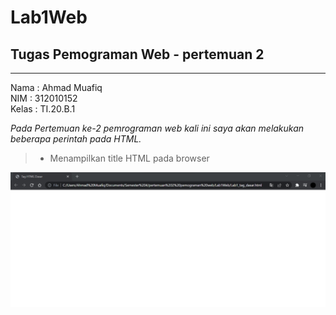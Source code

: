# Lab1Web
## Tugas Pemograman Web - pertemuan 2

<hr>

Nama  : Ahmad Muafiq<br>
NIM   : 312010152<br>
Kelas : TI.20.B.1<br>

*Pada Pertemuan ke-2  pemrograman web kali ini saya akan melakukan beberapa perintah pada HTML.*<br>

> * Menampilkan title HTML pada browser <br>

![Gambar title HTML dasar](pictures/titleHTML.png)